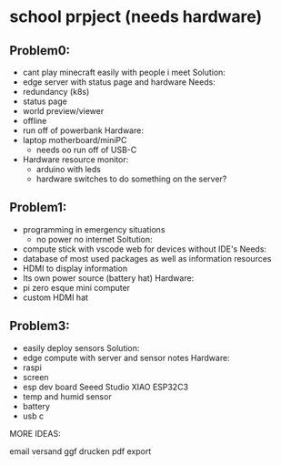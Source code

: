 # school prpject (needs hardware)
## Problem0:
- cant play minecraft easily with people i meet
Solution:
- edge server with status page and hardware
Needs:
- redundancy (k8s)
- status page
- world preview/viewer
- offline
- run off of powerbank
Hardware:
- laptop motherboard/miniPC
    - needs oo run off of USB-C
- Hardware resource monitor:
    - arduino with leds
    - hardware switches to do something on the server?

## Problem1:
- programming in emergency situations
    - no power no internet 
Soltution:
- compute stick with vscode web for devices without IDE's
Needs:
- database of most used packages as well as information resources
- HDMI to display information
- Its own power source (battery hat)
Hardware:
- pi zero esque mini computer
- custom HDMI hat 

## Problem3:
- easily deploy sensors
Solution:
- edge compute with server and sensor notes
Hardware:
- raspi
- screen
- esp dev board Seeed Studio XIAO ESP32C3
- temp and humid sensor
- battery
- usb c

MORE IDEAS:

email versand
ggf drucken
pdf export

